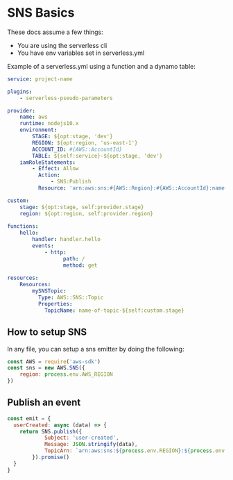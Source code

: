 # SNS Basics

These docs assume a few things:
- You are using the serverless cli
- You have env variables set in serverless.yml

Example of a serverless.yml using a function and a dynamo table:
```yml
service: project-name

plugins:
    - serverless-pseudo-parameters

provider:
    name: aws
    runtime: nodejs10.x
    environment:
        STAGE: ${opt:stage, 'dev'}
        REGION: ${opt:region, 'us-east-1'}
        ACCOUNT_ID: #{AWS::AccountId}
        TABLE: ${self:service}-${opt:stage, 'dev'}
    iamRoleStatements:
        - Effect: Allow
          Action:
              - SNS:Publish
          Resource: 'arn:aws:sns:#{AWS::Region}:#{AWS::AccountId}:name-of-topic'

custom:
    stage: ${opt:stage, self:provider.stage}
    region: ${opt:region, self:provider.region}
    
functions:
    hello:
        handler: handler.hello
        events:
            - http:
                  path: /
                  method: get
                  
resources:
    Resources:
        mySNSTopic:
          Type: AWS::SNS::Topic
          Properties:
            TopicName: name-of-topic-${self:custom.stage}
```

## How to setup SNS
In any file, you can setup a sns emitter by doing the following:
```js
const AWS = require('aws-sdk')
const sns = new AWS.SNS({
    region: process.env.AWS_REGION
})
```

## Publish an event
```js
const emit = {
  userCreated: async (data) => {
    return SNS.publish({
            Subject: 'user-created',
            Message: JSON.stringify(data),
            TopicArn: `arn:aws:sns:${process.env.REGION}:${process.env.ACCOUNT_ID}:user-created`
        }).promise()
  }
}
```
